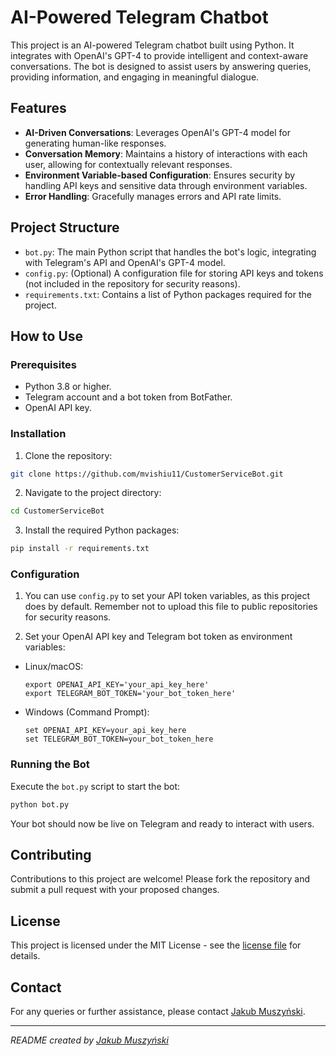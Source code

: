 # AI-Powered Telegram Chatbot

This project is an AI-powered Telegram chatbot built using Python. It integrates with OpenAI's GPT-4 to provide intelligent and context-aware conversations. The bot is designed to assist users by answering queries, providing information, and engaging in meaningful dialogue.

## Features

- **AI-Driven Conversations**: Leverages OpenAI's GPT-4 model for generating human-like responses.
- **Conversation Memory**: Maintains a history of interactions with each user, allowing for contextually relevant responses.
- **Environment Variable-based Configuration**: Ensures security by handling API keys and sensitive data through environment variables.
- **Error Handling**: Gracefully manages errors and API rate limits.

## Project Structure

- `bot.py`: The main Python script that handles the bot's logic, integrating with Telegram's API and OpenAI's GPT-4 model.
- `config.py`: (Optional) A configuration file for storing API keys and tokens (not included in the repository for security reasons).
- `requirements.txt`: Contains a list of Python packages required for the project.

## How to Use

### Prerequisites

- Python 3.8 or higher.
- Telegram account and a bot token from BotFather.
- OpenAI API key.

### Installation

1. Clone the repository:

```bash
git clone https://github.com/mvishiu11/CustomerServiceBot.git
```

2. Navigate to the project directory:

```bash
cd CustomerServiceBot
```

3. Install the required Python packages:

```bash
pip install -r requirements.txt
```


### Configuration

1. You can use `config.py` to set your API token variables, as this project does by default. Remember not to upload this file to public repositories for security reasons.

2. Set your OpenAI API key and Telegram bot token as environment variables:
- Linux/macOS:
  ```
  export OPENAI_API_KEY='your_api_key_here'
  export TELEGRAM_BOT_TOKEN='your_bot_token_here'
  ```
- Windows (Command Prompt):
  ```
  set OPENAI_API_KEY=your_api_key_here
  set TELEGRAM_BOT_TOKEN=your_bot_token_here
  ```

### Running the Bot

Execute the `bot.py` script to start the bot:

```bash
python bot.py
```


Your bot should now be live on Telegram and ready to interact with users.

## Contributing

Contributions to this project are welcome! Please fork the repository and submit a pull request with your proposed changes.

## License

This project is licensed under the MIT License - see the [license file](LICENSE) for details.

## Contact

For any queries or further assistance, please contact [Jakub Muszyński](mailto:jakub.m.muszynski@gmail.com).

---

*README created by [Jakub Muszyński](https://github.com/mvishiu11)*
